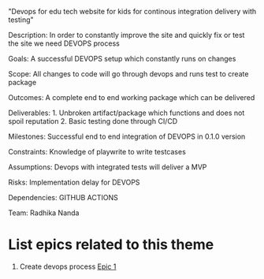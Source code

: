 "Devops for edu tech website for kids for continous integration delivery with testing"

Description: In order to constantly improve the site and quickly fix or test the site we need DEVOPS process

Goals: A successful DEVOPS setup which constantly runs on changes

Scope: All changes to code will go through devops and runs  test to create package

Outcomes: A complete end to end working package which can be delivered

Deliverables: 1. Unbroken artifact/package which functions and does not spoil reputation
              2. Basic testing done through CI/CD

Milestones: Successful end to end integration of DEVOPS in 0.1.0 version

Constraints: Knowledge of playwrite to write testcases

Assumptions: Devops with integrated tests will deliver a MVP

Risks: Implementation delay for DEVOPS

Dependencies: GITHUB ACTIONS

Team: Radhika Nanda

# List epics related to this theme
1. Create devops process [Epic 1](epics/epic_template.md)